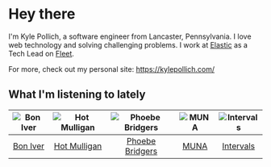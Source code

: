 # Hey there


I'm Kyle Pollich, a software engineer from Lancaster, Pennsylvania. I love web technology and solving challenging problems.
I work at [Elastic](https://www.elastic.co/) as a Tech Lead on [Fleet](https://www.elastic.co/guide/en/fleet/current/fleet-overview.html).

For more, check out my personal site: https://kylepollich.com/

## What I'm listening to lately

<!-- begin artists -->
  |![Bon Iver](https://i.scdn.co/image/ab6761610000f17867be065df01f37a3880216be)|![Hot Mulligan](https://i.scdn.co/image/ab6761610000f17868b38733c6556293df8687a1)|![Phoebe Bridgers](https://i.scdn.co/image/ab6761610000f178626686e362d30246e816cc5b)|![MUNA](https://i.scdn.co/image/ab6761610000f178eff80f0e9a1932555d15cd74)|![Intervals](https://i.scdn.co/image/ab6761610000f17800a456b082157f4bd1882f52)|
  |:---:|:---:|:---:|:---:|:---:|
  |[Bon Iver](https://open.spotify.com/artist/4LEiUm1SRbFMgfqnQTwUbQ)|[Hot Mulligan](https://open.spotify.com/artist/1lKZzN2d4IqiEYxyECIEHI)|[Phoebe Bridgers](https://open.spotify.com/artist/1r1uxoy19fzMxunt3ONAkG)|[MUNA](https://open.spotify.com/artist/6xdRb2GypJ7DqnWAI2mHGn)|[Intervals](https://open.spotify.com/artist/0xpJGyjbEzkWSNfcf2tcMl)|
<!-- end artists -->
